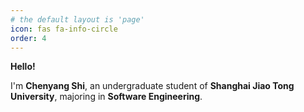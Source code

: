```yaml
---
# the default layout is 'page'
icon: fas fa-info-circle
order: 4
---
```


**Hello!** 

I'm **Chenyang Shi**, an undergraduate student of **Shanghai Jiao Tong University**, majoring in **Software Engineering**. 
